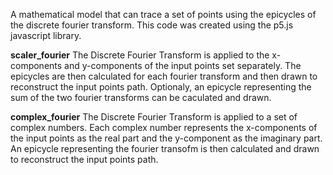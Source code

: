 A mathematical model that can trace a set of points using the epicycles of the discrete fourier transform.
This code was created using the p5.js javascript library.

**scaler_fourier**
The Discrete Fourier Transform is applied to the x-components and y-components of the input points set separately. The epicycles are then calculated for each fourier transform and then drawn to reconstruct the input points path. Optionaly, an epicycle representing the sum of the two fourier transforms can be caculated and drawn.

**complex_fourier**
The Discrete Fourier Transform is applied to a set of complex numbers. Each complex number represents the x-components of the input points as the real part and the y-component as the imaginary part. An epicycle representing the fourier transofm is then calculated and drawn to reconstruct the input points path.